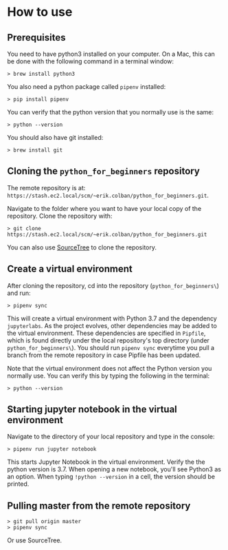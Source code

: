 # How to use

## Prerequisites

You need to have python3 installed on your computer. On a Mac, this can be done with the following command in a terminal window:

```console
> brew install python3
```

You also need a python package called `pipenv` installed:

```console
> pip install pipenv
```

You can verify that the python version that you normally use is the same:

```console
> python --version
```

You should also have git installed:

```console
> brew install git
```

## Cloning the `python_for_beginners` repository


The remote repository is at: `https://stash.ec2.local/scm/~erik.colban/python_for_beginners.git`.

Navigate to the folder where you want to have your local copy of the repository. Clone the repository with:

```console
> git clone https://stash.ec2.local/scm/~erik.colban/python_for_beginners.git
```

You can also use [SourceTree](https://www.sourcetreeapp.com) to clone the repository.

## Create a virtual environment

After cloning the repository, cd into the repository (`python_for_beginners\`) and run:

```console
> pipenv sync
```

This will create a virtual environment with Python 3.7 and the dependency `jupyterlabs`. As the project evolves, other dependencies may be added to the virtual environment. These dependencies are specified in `Pipfile`, which is found directly under the local repository's top directory (under `python_for_beginners\`). You should run `pipenv sync` everytime you pull a branch from the remote repository in case Pipfile has been updated.

Note that the virtual environment does not affect the Python version you normally use. You can verify this by typing the following in the terminal:

```console
> python --version
```

## Starting jupyter notebook in the virtual environment

Navigate to the directory of your local repository and type in the console:

```console
> pipenv run jupyter notebook
```
This starts Jupyter Notebook in the virtual environment. Verify the the python version is 3.7. When opening a new notebook, you'll see Python3 as an option. When typing `!python --version` in a cell, the version should be printed.

## Pulling master from the remote repository

```console
> git pull origin master
> pipenv sync
```

Or use SourceTree.

